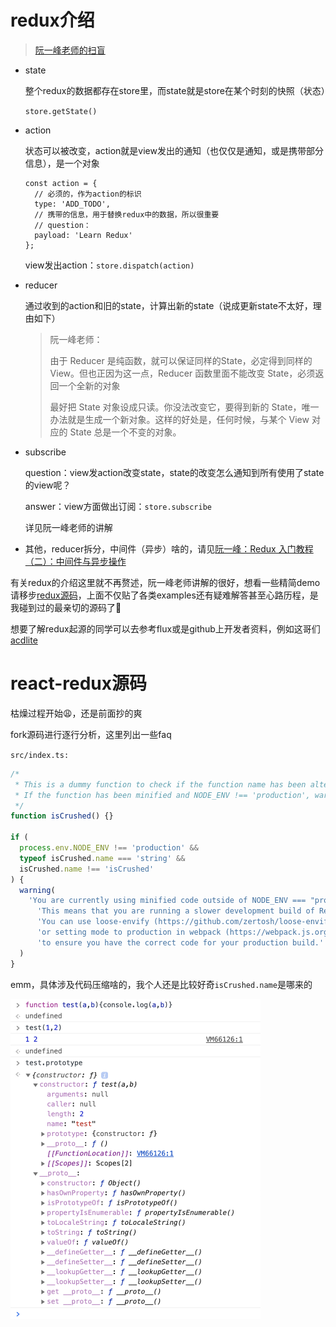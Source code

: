 # redux介绍

> [阮一峰老师的扫盲](http://www.ruanyifeng.com/blog/2016/09/redux_tutorial_part_one_basic_usages.html)

- state

  整个redux的数据都存在store里，而state就是store在某个时刻的快照（状态）

  `store.getState()`

- action

  状态可以被改变，action就是view发出的通知（也仅仅是通知，或是携带部分信息），是一个对象

  ```
  const action = {
  	// 必须的，作为action的标识
  	type: 'ADD_TODO',
  	// 携带的信息，用于替换redux中的数据，所以很重要
    // question：
    payload: 'Learn Redux' 
  };
  ```

  view发出action：`store.dispatch(action)`

- reducer

  通过收到的action和旧的state，计算出新的state（说成更新state不太好，理由如下）

  > 阮一峰老师：
  >
  > 由于 Reducer 是纯函数，就可以保证同样的State，必定得到同样的 View。但也正因为这一点，Reducer 函数里面不能改变 State，必须返回一个全新的对象
  >
  > 最好把 State 对象设成只读。你没法改变它，要得到新的 State，唯一办法就是生成一个新对象。这样的好处是，任何时候，与某个 View 对应的 State 总是一个不变的对象。

- subscribe

  question：view发action改变state，state的改变怎么通知到所有使用了state的view呢？

  answer：view方面做出订阅：`store.subscribe`

  详见阮一峰老师的讲解

- 其他，reducer拆分，中间件（异步）啥的，请见[阮一峰：Redux 入门教程（二）：中间件与异步操作](http://www.ruanyifeng.com/blog/2016/09/redux_tutorial_part_two_async_operations.html)

有关redux的介绍这里就不再赘述，阮一峰老师讲解的很好，想看一些精简demo请移步[redux源码](https://github.com/reduxjs/redux)，上面不仅贴了各类examples还有疑难解答甚至心路历程，是我碰到过的最亲切的源码了:book:

想要了解redux起源的同学可以去参考flux或是github上开发者资料，例如这哥们[acdlite](https://github.com/acdlite)

# react-redux源码

枯燥过程开始:weary:，还是前面抄的爽

fork源码进行逐行分析，这里列出一些faq

`src/index.ts:`

```typescript
/*
 * This is a dummy function to check if the function name has been altered by minification.
 * If the function has been minified and NODE_ENV !== 'production', warn the user.
 */
function isCrushed() {}

if (
  process.env.NODE_ENV !== 'production' &&
  typeof isCrushed.name === 'string' &&
  isCrushed.name !== 'isCrushed'
) {
  warning(
    'You are currently using minified code outside of NODE_ENV === "production". ' +
      'This means that you are running a slower development build of Redux. ' +
      'You can use loose-envify (https://github.com/zertosh/loose-envify) for browserify ' +
      'or setting mode to production in webpack (https://webpack.js.org/configuration/mode/) ' +
      'to ensure you have the correct code for your production build.'
  )
}
```

emm，具体涉及代码压缩啥的，我个人还是比较好奇`isCrushed.name`是哪来的

<img src="../../../resource/func_prototype.png" style="zoom: 50%;" />